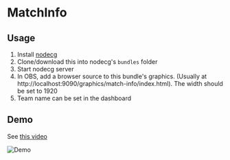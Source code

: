 # MatchInfo

## Usage

1. Install [nodecg](https://github.com/nodecg/nodecg#installation)
2. Clone/download this into nodecg's `bundles` folder
3. Start nodecg server
4. In OBS, add a browser source to this bundle's graphics. (Usually at http://localhost:9090/graphics/match-info/index.html). The width should be set to 1920
5. Team name can be set in the dashboard

## Demo

See [this video](https://www.youtube.com/watch?v=6wWfTygQnvg)

![Demo](https://img.youtube.com/vi/6wWfTygQnvg/maxresdefault.jpg)
